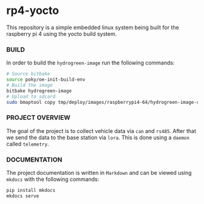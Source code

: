# rp4-yocto

This repository is a simple embedded linux system being built for the raspberry pi 4 using the yocto build system.

### BUILD
In order to build the `hydrogreen-image` run the following commands:
``` bash
# Source bitbake
source poky/oe-init-build-env
# Build the image
bitbake hydrogreen-image
# Upload to sdcard
sudo bmaptool copy tmp/deploy/images/raspberrypi4-64/hydrogreen-image-raspberrypi4-64.rootfs.wic.bz2 /dev/sdc
```

### PROJECT OVERVIEW
The goal of the project is to collect vehicle data via `can` and `rs485`.
After that we send the data to the base station via `lora`. This is done using a `daemon` called `telemetry`.

### DOCUMENTATION
The project documentation is written in `Markdown` and can be viewed using `mkdocs` with the following commands:
``` bash
pip install mkdocs
mkdocs serve
```
